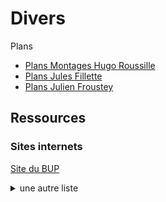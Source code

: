 <h1> Divers </h1>

Plans

- [Plans Montages Hugo Roussille](HR_montages.pdf) 
- [Plans Jules Fillette](JF.pdf) 
- [Plans Julien Froustey](JFr.pdf)


<h2> Ressources </h2>

<h3> Sites internets </h3>

[Site du BUP](http://bupdoc.udppc.asso.fr/index.php)

<details>
  <summary>
    une autre liste
  </summary>
    - site 1 <br>
    - site 2 <br>
    - site 3 <br>
</details>



